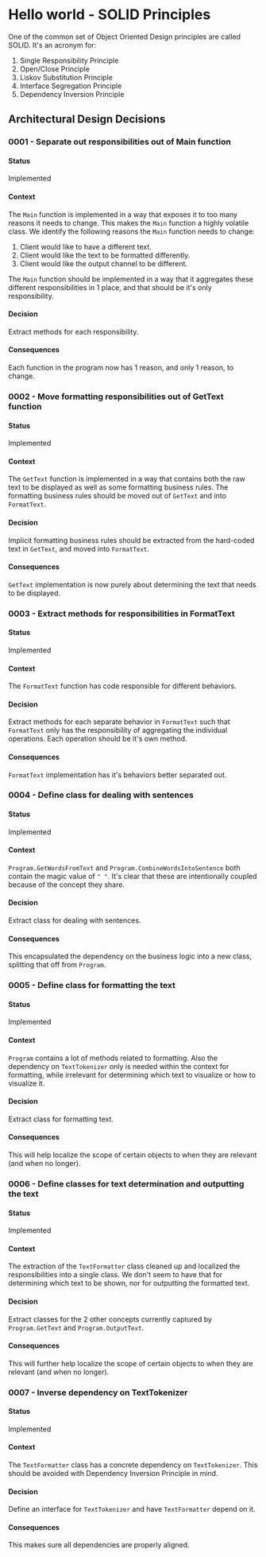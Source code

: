 # Hello world - SOLID Principles
One of the common set of Object Oriented Design principles are called SOLID. It's an acronym for:
1. Single Responsibility Principle
2. Open/Close Principle
3. Liskov Substitution Principle
4. Interface Segregation Principle
5. Dependency Inversion Principle

## Architectural Design Decisions

### 0001 - Separate out responsibilities out of Main function
#### Status
Implemented
#### Context
The `Main` function is implemented in a way that exposes it to too many reasons it needs to change.
This makes the `Main` function a highly volatile class. We identify the following reasons the `Main` function needs to change:
1. Client would like to have a different text.
2. Client would like the text to be formatted differently.
3. Client would like the output channel to be different.

The `Main` function should be implemented in a way that it aggregates these different responsibilities in 1 place,
and that should be it's only responsibility.
#### Decision
Extract methods for each responsibility.
#### Consequences
Each function in the program now has 1 reason, and only 1 reason, to change.

### 0002 - Move formatting responsibilities out of GetText function
#### Status
Implemented
#### Context
The `GetText` function is implemented in a way that contains both the raw text to be displayed as well as some formatting business rules.
The formatting business rules should be moved out of `GetText` and into `FormatText`.
#### Decision
Implicit formatting business rules should be extracted from the hard-coded text in `GetText`, and moved into `FormatText`.
#### Consequences
`GetText` implementation is now purely about determining the text that needs to be displayed.

### 0003 - Extract methods for responsibilities in FormatText
#### Status
Implemented
#### Context
The `FormatText` function has code responsible for different behaviors.
#### Decision
Extract methods for each separate behavior in `FormatText` such that `FormatText` only has the responsibility of aggregating the individual operations.
Each operation should be it's own method.
#### Consequences
`FormatText` implementation has it's behaviors better separated out.

### 0004 - Define class for dealing with sentences
#### Status
Implemented
#### Context
`Program.GetWordsFromText` and `Program.CombineWordsIntoSentence` both contain the magic value of `" "`.
It's clear that these are intentionally coupled because of the concept they share.
#### Decision
Extract class for dealing with sentences.
#### Consequences
This encapsulated the dependency on the business logic into a new class, splitting that off from `Program`.

### 0005 - Define class for formatting the text
#### Status
Implemented
#### Context
`Program` contains a lot of methods related to formatting. 
Also the dependency on `TextTokenizer` only is needed within the context for formatting, while irrelevant for determining which text to visualize or how to visualize it.
#### Decision
Extract class for formatting text.
#### Consequences
This will help localize the scope of certain objects to when they are relevant (and when no longer).

### 0006 - Define classes for text determination and outputting the text
#### Status
Implemented
#### Context
The extraction of the `TextFormatter` class cleaned up and localized the responsibilities into a single class.
We don't seem to have that for determining which text to be shown, nor for outputting the formatted text.
#### Decision
Extract classes for the 2 other concepts currently captured by `Program.GetText` and `Program.OutputText`.
#### Consequences
This will further help localize the scope of certain objects to when they are relevant (and when no longer).

### 0007 - Inverse dependency on TextTokenizer
#### Status
Implemented
#### Context
The `TextFormatter` class has a concrete dependency on `TextTokenizer`.
This should be avoided with Dependency Inversion Principle in mind.
#### Decision
Define an interface for `TextTokenizer` and have `TextFormatter` depend on it.
#### Consequences
This makes sure all dependencies are properly aligned.